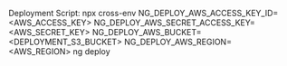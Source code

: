Deployment Script:
npx cross-env NG_DEPLOY_AWS_ACCESS_KEY_ID=<AWS_ACCESS_KEY> NG_DEPLOY_AWS_SECRET_ACCESS_KEY=<AWS_SECRET_KEY> NG_DEPLOY_AWS_BUCKET=<DEPLOYMENT_S3_BUCKET> NG_DEPLOY_AWS_REGION=<AWS_REGION> ng deploy